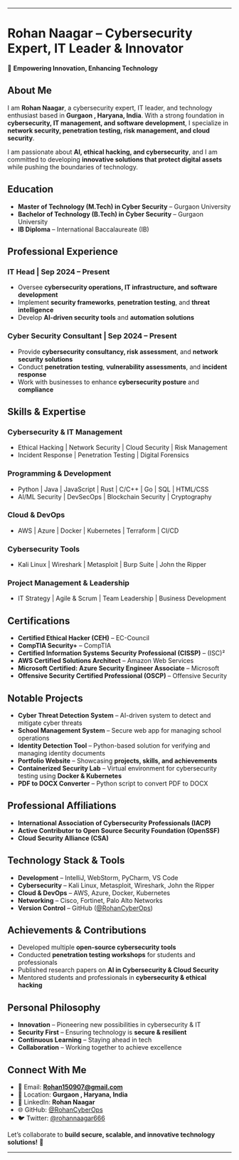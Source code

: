 
---

# Rohan Naagar – Cybersecurity Expert, IT Leader & Innovator

🚀 **Empowering Innovation, Enhancing Technology**

## About Me

I am **Rohan Naagar**, a cybersecurity expert, IT leader, and technology enthusiast based in **Gurgaon , Haryana, India**. With a strong foundation in **cybersecurity, IT management, and software development**, I specialize in **network security, penetration testing, risk management, and cloud security**.  

I am passionate about **AI, ethical hacking, and cybersecurity**, and I am committed to developing **innovative solutions that protect digital assets** while pushing the boundaries of technology.

## Education

- **Master of Technology (M.Tech) in Cyber Security** – Gurgaon University
- **Bachelor of Technology (B.Tech) in Cyber Security** – Gurgaon University
- **IB Diploma** – International Baccalaureate (IB)

## Professional Experience

### IT Head | **Sep 2024 – Present**  
- Oversee **cybersecurity operations, IT infrastructure, and software development**  
- Implement **security frameworks**, **penetration testing**, and **threat intelligence**  
- Develop **AI-driven security tools** and **automation solutions**

### Cyber Security Consultant | **Sep 2024 – Present**  
- Provide **cybersecurity consultancy, risk assessment**, and **network security solutions**  
- Conduct **penetration testing**, **vulnerability assessments**, and **incident response**  
- Work with businesses to enhance **cybersecurity posture** and **compliance**

## Skills & Expertise

### Cybersecurity & IT Management
- Ethical Hacking | Network Security | Cloud Security | Risk Management
- Incident Response | Penetration Testing | Digital Forensics

### Programming & Development
- Python | Java | JavaScript | Rust | C/C++ | Go | SQL | HTML/CSS
- AI/ML Security | DevSecOps | Blockchain Security | Cryptography

### Cloud & DevOps
- AWS | Azure | Docker | Kubernetes | Terraform | CI/CD

### Cybersecurity Tools
- Kali Linux | Wireshark | Metasploit | Burp Suite | John the Ripper

### Project Management & Leadership
- IT Strategy | Agile & Scrum | Team Leadership | Business Development

## Certifications

- **Certified Ethical Hacker (CEH)** – EC-Council
- **CompTIA Security+** – CompTIA
- **Certified Information Systems Security Professional (CISSP)** – (ISC)²
- **AWS Certified Solutions Architect** – Amazon Web Services
- **Microsoft Certified: Azure Security Engineer Associate** – Microsoft
- **Offensive Security Certified Professional (OSCP)** – Offensive Security

## Notable Projects

- **Cyber Threat Detection System** – AI-driven system to detect and mitigate cyber threats  
- **School Management System** – Secure web app for managing school operations  
- **Identity Detection Tool** – Python-based solution for verifying and managing identity documents  
- **Portfolio Website** – Showcasing **projects, skills, and achievements**  
- **Containerized Security Lab** – Virtual environment for cybersecurity testing using **Docker & Kubernetes**  
- **PDF to DOCX Converter** – Python script to convert PDF to DOCX  

## Professional Affiliations

- **International Association of Cybersecurity Professionals (IACP)**
- **Active Contributor to Open Source Security Foundation (OpenSSF)**
- **Cloud Security Alliance (CSA)**

## Technology Stack & Tools

- **Development** – IntelliJ, WebStorm, PyCharm, VS Code
- **Cybersecurity** – Kali Linux, Metasploit, Wireshark, John the Ripper
- **Cloud & DevOps** – AWS, Azure, Docker, Kubernetes
- **Networking** – Cisco, Fortinet, Palo Alto Networks
- **Version Control** – GitHub ([@RohanCyberOps](https://github.com/RohanCyberOps))

## Achievements & Contributions

- Developed multiple **open-source cybersecurity tools**
- Conducted **penetration testing workshops** for students and professionals
- Published research papers on **AI in Cybersecurity & Cloud Security**
- Mentored students and professionals in **cybersecurity & ethical hacking**

## Personal Philosophy

- **Innovation** – Pioneering new possibilities in cybersecurity & IT
- **Security First** – Ensuring technology is **secure & resilient**
- **Continuous Learning** – Staying ahead in tech
- **Collaboration** – Working together to achieve excellence

## Connect With Me

- 📩 Email: **Rohan150907@gmail.com**
- 📍 Location: **Gurgaon , Haryana, India**
- 💼 LinkedIn: **Rohan Naagar**
- 🌐 GitHub: [@RohanCyberOps](https://github.com/RohanCyberOps)
- 🐦 Twitter: [@rohannaagar666](https://twitter.com/rohannaagar666)

Let’s collaborate to **build secure, scalable, and innovative technology solutions!** 🚀

---
